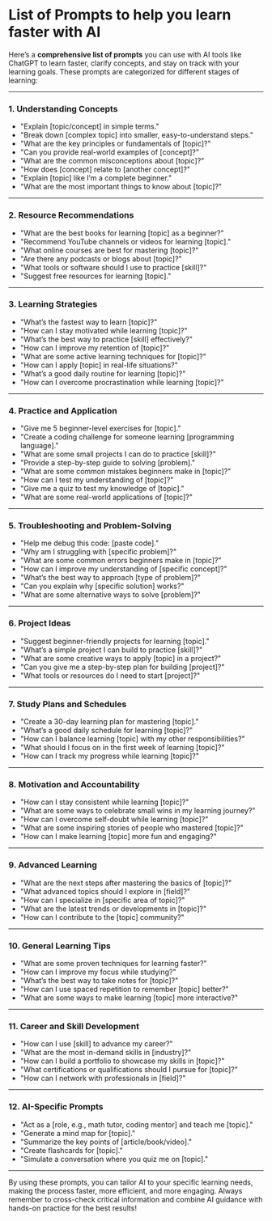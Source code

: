# List of Prompts to help you learn faster with AI

Here’s a **comprehensive list of prompts** you can use with AI tools like ChatGPT to learn faster, clarify concepts, and stay on track with your learning goals. These prompts are categorized for different stages of learning:

---

### **1. Understanding Concepts**

- "Explain [topic/concept] in simple terms."
- "Break down [complex topic] into smaller, easy-to-understand steps."
- "What are the key principles or fundamentals of [topic]?"
- "Can you provide real-world examples of [concept]?"
- "What are the common misconceptions about [topic]?"
- "How does [concept] relate to [another concept]?"
- "Explain [topic] like I’m a complete beginner."
- "What are the most important things to know about [topic]?"

---

### **2. Resource Recommendations**

- "What are the best books for learning [topic] as a beginner?"
- "Recommend YouTube channels or videos for learning [topic]."
- "What online courses are best for mastering [topic]?"
- "Are there any podcasts or blogs about [topic]?"
- "What tools or software should I use to practice [skill]?"
- "Suggest free resources for learning [topic]."

---

### **3. Learning Strategies**

- "What’s the fastest way to learn [topic]?"
- "How can I stay motivated while learning [topic]?"
- "What’s the best way to practice [skill] effectively?"
- "How can I improve my retention of [topic]?"
- "What are some active learning techniques for [topic]?"
- "How can I apply [topic] in real-life situations?"
- "What’s a good daily routine for learning [topic]?"
- "How can I overcome procrastination while learning [topic]?"

---

### **4. Practice and Application**

- "Give me 5 beginner-level exercises for [topic]."
- "Create a coding challenge for someone learning [programming language]."
- "What are some small projects I can do to practice [skill]?"
- "Provide a step-by-step guide to solving [problem]."
- "What are some common mistakes beginners make in [topic]?"
- "How can I test my understanding of [topic]?"
- "Give me a quiz to test my knowledge of [topic]."
- "What are some real-world applications of [topic]?"

---

### **5. Troubleshooting and Problem-Solving**

- "Help me debug this code: [paste code]."
- "Why am I struggling with [specific problem]?"
- "What are some common errors beginners make in [topic]?"
- "How can I improve my understanding of [specific concept]?"
- "What’s the best way to approach [type of problem]?"
- "Can you explain why [specific solution] works?"
- "What are some alternative ways to solve [problem]?"

---

### **6. Project Ideas**

- "Suggest beginner-friendly projects for learning [topic]."
- "What’s a simple project I can build to practice [skill]?"
- "What are some creative ways to apply [topic] in a project?"
- "Can you give me a step-by-step plan for building [project]?"
- "What tools or resources do I need to start [project]?"

---

### **7. Study Plans and Schedules**

- "Create a 30-day learning plan for mastering [topic]."
- "What’s a good daily schedule for learning [topic]?"
- "How can I balance learning [topic] with my other responsibilities?"
- "What should I focus on in the first week of learning [topic]?"
- "How can I track my progress while learning [topic]?"

---

### **8. Motivation and Accountability**

- "How can I stay consistent while learning [topic]?"
- "What are some ways to celebrate small wins in my learning journey?"
- "How can I overcome self-doubt while learning [topic]?"
- "What are some inspiring stories of people who mastered [topic]?"
- "How can I make learning [topic] more fun and engaging?"

---

### **9. Advanced Learning**

- "What are the next steps after mastering the basics of [topic]?"
- "What advanced topics should I explore in [field]?"
- "How can I specialize in [specific area of topic]?"
- "What are the latest trends or developments in [topic]?"
- "How can I contribute to the [topic] community?"

---

### **10. General Learning Tips**

- "What are some proven techniques for learning faster?"
- "How can I improve my focus while studying?"
- "What’s the best way to take notes for [topic]?"
- "How can I use spaced repetition to remember [topic] better?"
- "What are some ways to make learning [topic] more interactive?"

---

### **11. Career and Skill Development**

- "How can I use [skill] to advance my career?"
- "What are the most in-demand skills in [industry]?"
- "How can I build a portfolio to showcase my skills in [topic]?"
- "What certifications or qualifications should I pursue for [topic]?"
- "How can I network with professionals in [field]?"

---

### **12. AI-Specific Prompts**

- "Act as a [role, e.g., math tutor, coding mentor] and teach me [topic]."
- "Generate a mind map for [topic]."
- "Summarize the key points of [article/book/video]."
- "Create flashcards for [topic]."
- "Simulate a conversation where you quiz me on [topic]."

---

By using these prompts, you can tailor AI to your specific learning needs, making the process faster, more efficient, and more engaging. Always remember to cross-check critical information and combine AI guidance with hands-on practice for the best results!
